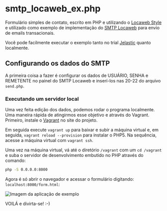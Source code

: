 smtp_locaweb_ex.php
===================

Formulário simples de contato, escrito em PHP e utilizando o [Locaweb Style](http://locaweb.github.io/locawebstyle/) e utilizado como exemplo de implementação do [SMTP Locaweb](http://www.locaweb.com.br/produtos/smtp-locaweb.html) para envio de emails transacionais.

Você pode facilmente executar o exemplo tanto no trial [Jelastic](http://www.locaweb.com.br/produtos/jelastic-cloud.html) quanto localmente.

## Configurando os dados do SMTP

A primeira coisa a fazer é configurar os dados de USUÁRIO, SENHA e REMETENTE no painel do SMTP Locaweb e inserí-los nas 20-22 do arquivo `send.php`.

### Executando um servidor local

Uma vez feita  edição dos dados, podemos rodar o programa localmente. Uma maneira rápida de atingirmos esse objetivo e através do Vagrant. Primeiro, instale o [Vagrant](http://vagrantup.com/) no site do projeto.

Em seguida execute `vagrant up` para baixar e subir a máquina virtual e, em seguida, `vagrant reload --provision` para instalar o PHP5. Na sequência, acesse a máquina virtual com `vagrant ssh`.

Uma vez na máquina virtual, vá até o diretório `/vagrant` com um `cd /vagrant` e suba o servidor de desenvolvimento embutido no PHP através do comando:

```bash
php -S 0.0.0.0:8000
````

Agora é só abrir o navegador e acessar o formulário digitando: `localhost:8000/form.html`:

![Imagem da aplicação de exemplo](https://raw.githubusercontent.com/kemelzaidan/smtp_locaweb_ex.php/master/assets/images/form_smtp.jpg)

VOILÁ e divirta-se! :-)

